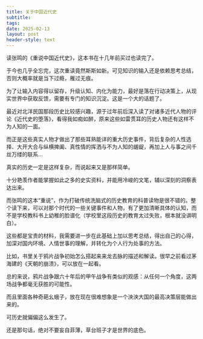 ```yaml
---
title: 关于中国近代史
subtitle: 
tags: 
date: 2025-02-13
layout: post
header-style: text
---
```



读张鸣的《重说中国近代史》，这本书在十几年前买过也读完了。

于今也几乎全忘完，这次重读竟然斯斯如新。可见知识的输入还是依赖思考总结，否则大概率就是当下过瘾，雁过无痕。

为了让输入内容得以留存，升级认知、内化为能力，最好是落在行动决策上，从现实世界中获取反馈，需要有专门的知识沉淀。这是一个大的话题了。

最近对北洋民国那段历史比较感兴趣，源于过年前后深入读了对诸多近代人物的评论《近代史的堕落》，看得我如痴如醉，原来这些如雷贯耳的历史人物还有这样不为人知的一面。

而正是这些真实人物才做出了那些耳熟能详的重大历史事件，背后复杂的人性选择、大开大合与纵横捭阖、真性情的挥洒与不为人知的龌龊，再加上人与事之间千丝万缕的联系... 

真实的历史一定是这样复杂，而说起来又是那样简单。

十分艳羡作者能掌握如此之多的史实资料，并能用冷峻的文笔，辅以深刻的洞察表达出来。

而张鸣的这本“重说”，作为打破传统洗脑式的历史教育的科普读物是很不错的。整个读下来，可以对那个时代的一些关键事件和人物，有了更加清晰具体的认知，而不是学校教科书上幼稚的脸谱化（学校里这段历史的教育太过失败，根本就没讲明白）。

这些都是宝贵的材料，我需要进一步在此基础上加以思考总结，得出自己的心得，加深对国内环境、人情世事的理解，并转化为个人行为处事的方法。

比如，书里关于鸦片战争初始怎么搭起来来龙去脉的描述和解读。很早之前看过茅海建的《天朝的崩溃》，可以放在一起看。

总的来说，鸦片战争跟六十年后的甲午战争有类似的观感：从任何一个角度，这两场战争都毫无获胜的可能性。

而且里面各种奇葩幺蛾子，放在现在很难想象是一个泱泱大国的最高决策层能做出来的。

可历史就偏偏这么发生了。

还是那句话，绝对不要妄自菲薄，草台班子才是世界的底色。